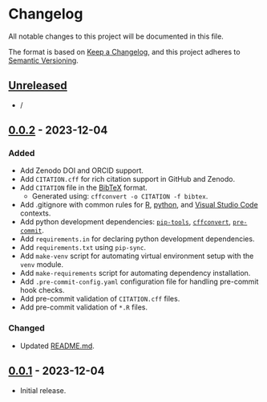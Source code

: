 # Changelog

All notable changes to this project will be documented in this file.

The format is based on [Keep a Changelog],
and this project adheres to [Semantic Versioning].

## [Unreleased]

- /

## [0.0.2] - 2023-12-04

### Added

- Add Zenodo DOI and ORCID support.
- Add `CITATION.cff` for rich citation support in GitHub and Zenodo.
- Add `CITATION` file in the [BibTeX] format.
  - Generated using: `cffconvert -o CITATION -f bibtex`.
- Add .gitignore with common rules for [R], [python], and [Visual Studio Code] contexts.
- Add python development dependencies: [`pip-tools`], [`cffconvert`], [`pre-commit`].
- Add `requirements.in` for declaring python development dependencies.
- Add `requirements.txt` using `pip-sync`.
- Add `make-venv` script for automating virtual environment setup with the `venv` module.
- Add `make-requirements` script for automating dependency installation.
- Add `.pre-commit-config.yaml` configuration file for handling pre-commit hook checks.
- Add pre-commit validation of `CITATION.cff` files.
- Add pre-commit validation of `*.R` files.

### Changed

- Updated [README.md].

<!-- ### Deprecated -->

<!-- ### Removed -->

<!-- ### Fixed -->

<!-- ### Security -->

## [0.0.1] - 2023-12-04

- Initial release.

<!-- Internal Links -->
[README.md]: ./README.md

<!-- External Links -->
[keep a changelog]: https://keepachangelog.com/en/1.0.0/
[semantic versioning]: https://semver.org/spec/v2.0.0.html
[BibTeX]: https://www.bibtex.org/
[R]: https://cran.r-project.org/
[Python]: https://www.python.org/
[Visual Studio Code]: https://code.visualstudio.com/

<!-- Packages -->
[`pip-tools`]: https://pypi.org/project/pip-tools/
[`cffconvert`]: https://pypi.org/project/cffconvert/
[`pre-commit`]: https://pypi.org/project/pre-commit/

<!-- Versions -->
[unreleased]: https://github.com/rimij405/r-capstone-code/compare/v0.0.2...HEAD
[0.0.2]: https://github.com/rimij405/r-capstone-code/compare/v0.0.1...v0.0.2
[0.0.1]: https://github.com/rimij405/r-capstone-code/releases/tag/v0.0.1
